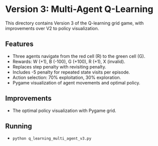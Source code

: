 # Version 3: Multi-Agent Q-Learning

This directory contains Version 3 of the Q-learning grid game, with improvements over V2 to policy visualization.

## Features
- Three agents navigate from the red cell (R) to the green cell (G).
- Rewards: W (+1), B (-100), G (+100), R (+1), X (invalid).
- Replaces step penalty with revisiting penalty.
- Includes -5 penalty for repeated state visits per episode.
- Action selection: 70% exploitation, 30% exploration.
- Pygame visualization of agent movements and optimal policy.

## Improvements
- The optimal policy visualization with Pygame grid.

## Running
- `python q_learning_multi_agent_v3.py`